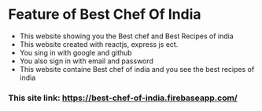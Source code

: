 # Feature of Best Chef Of India
* This website showing you the Best chef and Best Recipes of india
* This website created with reactjs, express js ect.
* You sing in with google and github
* You also sign in with email and password
* This website containe Best chef of india and you see the best recipes of india
### This site link: https://best-chef-of-india.firebaseapp.com/
